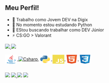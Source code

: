 ## Meu Perfil!

- 🔭 Trabalho como Jovem DEV na Digix 
- 🌱 No momento estou estudando Python
- 👯 EStou buscando trabalhar como DEV Júnior
- ⚡ CS:GO > Valorant

<div>
  <a href="https://github.com/KaiqueCipola">
  <img height="180em" src="https://github-readme-stats.vercel.app/api?username=KaiqueCipola&show_icons=true&theme=merko&include_all_commits=true&count_private=true"/>
  <img height="180em" src="https://github-readme-stats.vercel.app/api/top-langs/?username=KaiqueCipola&layout=compact&langs_count=16&theme=merko"/>
</div>

<div style="display: inline_block"><br>
  <img align="center" alt="java" height="30" width="40" src="https://raw.githubusercontent.com/devicons/devicon/master/icons/java/java-original.svg">
  <img align="center" alt="Csharp" height="30" width="40" src="https://cdn.jsdelivr.net/gh/devicons/devicon/icons/csharp/csharp-original.svg" />        
  <img align="center" alt="Python" height="30" width="40" src="https://raw.githubusercontent.com/devicons/devicon/master/icons/python/python-original.svg">
  <img align="center" alt="Js" height="30" width="40" src="https://raw.githubusercontent.com/devicons/devicon/master/icons/javascript/javascript-plain.svg">
  <img align="center" alt="HTML" height="30" width="40" src="https://raw.githubusercontent.com/devicons/devicon/master/icons/html5/html5-original.svg">
  <img align="center" alt="CSS" height="30" width="40" src="https://raw.githubusercontent.com/devicons/devicon/master/icons/css3/css3-original.svg">  
</div>
  
##
  
<div> 
  <a href="https://instagram.com/kaique_cipola" target="_blank"><img src="https://img.shields.io/badge/-Instagram-%23E4405F?style=for-the-badge&logo=instagram&logoColor=white" target="_blank"></a>
 	<a href="https://www.twitch.tv/kaique1611" target="_blank"><img src="https://img.shields.io/badge/Twitch-9146FF?style=for-the-badge&logo=twitch&logoColor=white" target="_blank"   </a>
  <a href = "mailto:kaique.cipola1@gmail.com"><img src="https://img.shields.io/badge/-Gmail-%23333?style=for-the-badge&logo=gmail&logoColor=white" target="_blank"></a>
  <a href="https://www.linkedin.com/in/kaique-cipola-b8272821a" target="_blank"><img src="https://img.shields.io/badge/-LinkedIn-%230077B5?style=for-the-badge&logo=linkedin&logoColor=white" target="_blank"></a> 
  </div>
